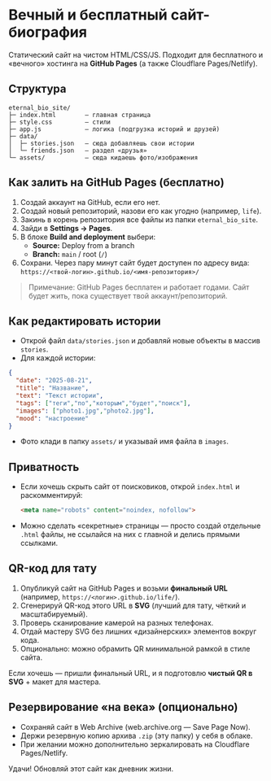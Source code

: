 # Вечный и бесплатный сайт-биография

Статический сайт на чистом HTML/CSS/JS. Подходит для бесплатного и «вечного» хостинга на **GitHub Pages** (а также Cloudflare Pages/Netlify).

## Структура
```
eternal_bio_site/
├─ index.html        — главная страница
├─ style.css         — стили
├─ app.js            — логика (подгрузка историй и друзей)
├─ data/
│  ├─ stories.json   — сюда добавляешь свои истории
│  └─ friends.json   — раздел «друзья»
└─ assets/           — сюда кидаешь фото/изображения
```

## Как залить на GitHub Pages (бесплатно)
1. Создай аккаунт на GitHub, если его нет.
2. Создай новый репозиторий, назови его как угодно (например, `life`).
3. Закинь в корень репозитория все файлы из папки `eternal_bio_site`.
4. Зайди в **Settings → Pages**.
5. В блоке **Build and deployment** выбери:
   - **Source:** Deploy from a branch
   - **Branch:** `main` / root (`/`)
6. Сохрани. Через пару минут сайт будет доступен по адресу вида:
   `https://<твой-логин>.github.io/<имя-репозитория>/`

> Примечание: GitHub Pages бесплатен и работает годами. Сайт будет жить, пока существует твой аккаунт/репозиторий.

## Как редактировать истории
- Открой файл `data/stories.json` и добавляй новые объекты в массив `stories`.
- Для каждой истории:
```json
{
  "date": "2025-08-21",
  "title": "Название",
  "text": "Текст истории",
  "tags": ["теги","по","которым","будет","поиск"],
  "images": ["photo1.jpg","photo2.jpg"],
  "mood": "настроение"
}
```
- Фото клади в папку `assets/` и указывай имя файла в `images`.

## Приватность
- Если хочешь скрыть сайт от поисковиков, открой `index.html` и раскомментируй:
  ```html
  <meta name="robots" content="noindex, nofollow">
  ```
- Можно сделать «секретные» страницы — просто создай отдельные `.html` файлы, не ссылайся на них с главной и делись прямыми ссылками.

## QR-код для тату
1. Опубликуй сайт на GitHub Pages и возьми **финальный URL** (например, `https://<логин>.github.io/life/`).
2. Сгенерируй QR-код этого URL в **SVG** (лучший для тату, чёткий и масштабируемый).
3. Проверь сканирование камерой на разных телефонах.
4. Отдай мастеру SVG без лишних «дизайнерских» элементов вокруг кода.
5. Опционально: можно обрамить QR минимальной рамкой в стиле сайта.

Если хочешь — пришли финальный URL, и я подготовлю **чистый QR в SVG** + макет для мастера.

## Резервирование «на века» (опционально)
- Сохраняй сайт в Web Archive (web.archive.org — Save Page Now).
- Держи резервную копию архива `.zip` (эту папку) у себя в облаке.
- При желании можно дополнительно зеркалировать на Cloudflare Pages/Netlify.

Удачи! Обновляй этот сайт как дневник жизни.
